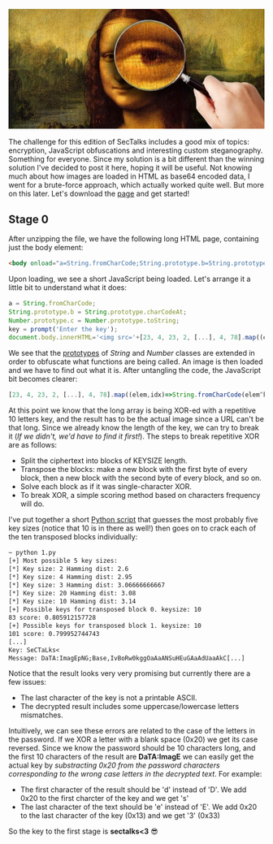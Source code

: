![Logo](/assets/images/sectalks8-0.jpg)

The challenge for this edition of SecTalks includes a good mix of topics: encryption, JavaScript obfuscations and interesting custom steganography. Something for everyone. Since my solution is a bit different than the winning solution I've decided to post it here, hoping it will be useful. Not knowing much about how images are loaded in HTML as base64 encoded data, I went for a brute-force approach, which actually worked quite well. But more on this later. Let's download the [page](/files/page.zip) and get started!

## Stage 0

After unzipping the file, we have the following long HTML page, containing just the body element:
```html
<body onload="a=String.fromCharCode;String.prototype.b=String.prototype.charCodeAt;Number.prototype.c=Number.prototype.toString;key=prompt('Enter the key');document.body.innerHTML='<img src='+[23, 4, 23, 2, [...], 4, 78].map((e,i)=>a(e^key[i%10].b(0).c(10))).join('')+' />';"></body>
```

Upon loading, we see a short JavaScript being loaded. Let's arrange it a little bit to understand what it does:

```javascript
a = String.fromCharCode;                                 
String.prototype.b = String.prototype.charCodeAt;
Number.prototype.c = Number.prototype.toString;
key = prompt('Enter the key');
document.body.innerHTML='<img src='+[23, 4, 23, 2, [...], 4, 78].map((e,i)=>a(e^key[i%10].b(0).c(10))).join('')+' />';
```
We see that the [prototypes](https://developer.mozilla.org/en/docs/Web/JavaScript/Reference/Global_Objects/Object/prototype) of _String_ and _Number_ classes are extended in order to obfuscate what functions are being called. An image is then loaded and we have to find out what it is. After untangling the code, the JavaScript bit becomes clearer:

```javascript
[23, 4, 23, 2, [...], 4, 78].map((elem,idx)=>String.fromCharCode(elem^key[idx%10].charcodeAt(0).toString(10))).join('')
```

At this point we know that the long array is being XOR-ed with a repetitive 10 letters key, and the result has to be the actual image since a URL can't be that long. Since we already know the length of the key, we can try to break it (_If we didn't, we'd have to find it first!_). The steps to break repetitive XOR are as follows:

 * Split the ciphertext into blocks of KEYSIZE length.
 * Transpose the blocks: make a new block with the first byte of every block, then a new block with the second byte of every block, and so on.
 * Solve each block as if it was single-character XOR. 
 * To break XOR, a simple scoring method based on characters frequency will do. 
 
I've put together a short [Python script](/files/breakXOR.py) that guesses the most probably five key sizes (notice that 10 is in there as well!) then goes on to crack each of the ten transposed blocks individually:
```
~ python 1.py
[+] Most possible 5 key sizes: 
[*] Key size: 2 Hamming dist: 2.6
[*] Key size: 4 Hamming dist: 2.95
[*] Key size: 3 Hamming dist: 3.06666666667
[*] Key size: 20 Hamming dist: 3.08
[*] Key size: 10 Hamming dist: 3.14
[+] Possible keys for transposed block 0. keysize: 10
83 score: 0.805912157728
[+] Possible keys for transposed block 1. keysize: 10
101 score: 0.799952744743
[...]
Key: SeCTaLks<
Message: DaTA:ImagEpNG;Base,IvBoRw0kggOaAaANSuHEuGAaAdUaaAkC[...]
```

Notice that the result looks very very promising but currently there are a few issues:
* The last character of the key is not a printable ASCII.
* The decrypted result includes some uppercase/lowercase letters mismatches. 

Intuitively, we can see these errors are related to the case of the letters in the password. If we XOR a letter with a blank space (0x20) we get its case reversed. Since we know the password should be 10 characters long, and the first 10 characters of the result are **DaTA:ImagE** we can easily get the actual key by _substracting 0x20 from the password characters corresponding to the wrong case letters in the decrypted text_. For example:

* The first character of the result should be 'd' instead of 'D'. We add 0x20 to the first charcter of the key and we get 's'
* The last character of the text should be 'e' instead of 'E'. We add 0x20 to the last character of the key (0x13) and we get '3' (0x33)

So the key to the first stage is **sectalks<3** :sunglasses:
